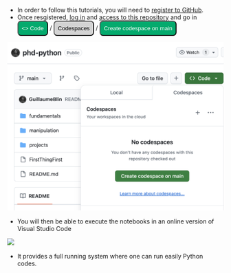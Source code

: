 * In order to follow this tutorials, you will need to [register to GitHub](https://github.com/signup). 
* Once resgistered, [log in](https://github.com/login) and [access to this repository](https://github.com/GuillaumeBlin/phd-python) and go in <button style="background-color: #04AA6D;border-radius: 8px;;color:white;padding:8px"><> Code </button> / <button style="background-color: lightgrey;border-radius: 8px;padding:8px">Codespaces</button> / <button style="background-color: #04AA6D;border-radius: 8px;color:white;padding:8px">Create codespace on main</button>

![](image.png)

* You will then be able to execute the notebooks in an online version of Visual Studio Code

![
](image-1.png)
* It provides a full running system where one can run easily Python codes.

